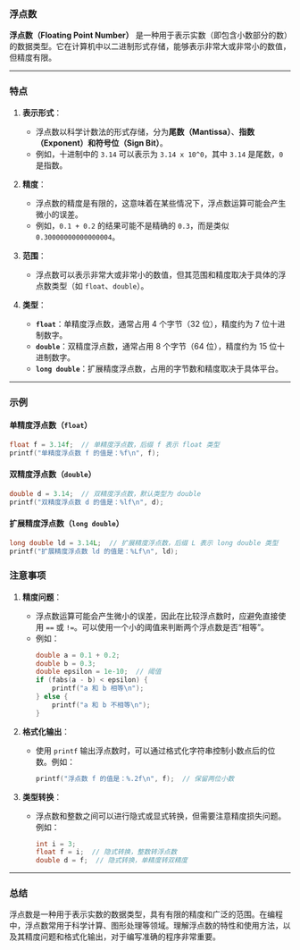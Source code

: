 ### 浮点数

**浮点数（Floating Point Number）** 是一种用于表示实数（即包含小数部分的数）的数据类型。它在计算机中以二进制形式存储，能够表示非常大或非常小的数值，但精度有限。

---

### **特点**

1. **表示形式**：
   - 浮点数以科学计数法的形式存储，分为**尾数（Mantissa）**、**指数（Exponent）**和**符号位（Sign Bit）**。
   - 例如，十进制中的 `3.14` 可以表示为 `3.14 x 10^0`，其中 `3.14` 是尾数，`0` 是指数。

2. **精度**：
   - 浮点数的精度是有限的，这意味着在某些情况下，浮点数运算可能会产生微小的误差。
   - 例如，`0.1 + 0.2` 的结果可能不是精确的 `0.3`，而是类似 `0.30000000000000004`。

3. **范围**：
   - 浮点数可以表示非常大或非常小的数值，但其范围和精度取决于具体的浮点数类型（如 `float`、`double`）。

4. **类型**：
   - **`float`**：单精度浮点数，通常占用 4 个字节（32 位），精度约为 7 位十进制数字。
   - **`double`**：双精度浮点数，通常占用 8 个字节（64 位），精度约为 15 位十进制数字。
   - **`long double`**：扩展精度浮点数，占用的字节数和精度取决于具体平台。

---

### **示例**

#### **单精度浮点数（`float`）**
```c
float f = 3.14f;  // 单精度浮点数，后缀 f 表示 float 类型
printf("单精度浮点数 f 的值是：%f\n", f);
```

#### **双精度浮点数（`double`）**
```c
double d = 3.14;  // 双精度浮点数，默认类型为 double
printf("双精度浮点数 d 的值是：%lf\n", d);
```

#### **扩展精度浮点数（`long double`）**
```c
long double ld = 3.14L;  // 扩展精度浮点数，后缀 L 表示 long double 类型
printf("扩展精度浮点数 ld 的值是：%Lf\n", ld);
```

### **注意事项**

1. **精度问题**：
   - 浮点数运算可能会产生微小的误差，因此在比较浮点数时，应避免直接使用 `==` 或 `!=`。可以使用一个小的阈值来判断两个浮点数是否“相等”。
   - 例如：
     ```c
     double a = 0.1 + 0.2;
     double b = 0.3;
     double epsilon = 1e-10;  // 阈值
     if (fabs(a - b) < epsilon) {
         printf("a 和 b 相等\n");
     } else {
         printf("a 和 b 不相等\n");
     }
     ```

2. **格式化输出**：
   - 使用 `printf` 输出浮点数时，可以通过格式化字符串控制小数点后的位数。例如：
     ```c
     printf("浮点数 f 的值是：%.2f\n", f);  // 保留两位小数
     ```

3. **类型转换**：
   - 浮点数和整数之间可以进行隐式或显式转换，但需要注意精度损失问题。例如：
     ```c
     int i = 3;
     float f = i;  // 隐式转换，整数转浮点数
     double d = f;  // 隐式转换，单精度转双精度
     ```

---

### **总结**
浮点数是一种用于表示实数的数据类型，具有有限的精度和广泛的范围。在编程中，浮点数常用于科学计算、图形处理等领域。理解浮点数的特性和使用方法，以及其精度问题和格式化输出，对于编写准确的程序非常重要。




